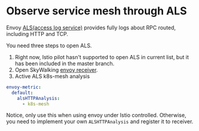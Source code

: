 # Observe service mesh through ALS
Envoy [ALS(access log service)](https://www.envoyproxy.io/docs/envoy/latest/api-v2/service/accesslog/v2/als.proto) provides
fully logs about RPC routed, including HTTP and TCP.

You need three steps to open ALS.
1. Right now, Istio pilot hasn't supported to open ALS in current list, but it has been included in the master branch.
1. Open SkyWalking [envoy receiver](../backend/backend-receivers.md).
1. Active ALS k8s-mesh analysis
```yaml
envoy-metric:
  default:
    alsHTTPAnalysis:
      - k8s-mesh
```

Notice, only use this when using envoy under Istio controlled.
Otherwise, you need to implement your own `ALSHTTPAnalysis` and register it to receiver.